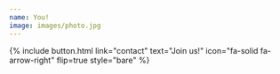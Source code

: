 ```yaml
---
name: You!
image: images/photo.jpg
---
```


{%
  include button.html
  link="contact"
  text="Join us!"
  icon="fa-solid fa-arrow-right"
  flip=true
  style="bare"
%}

